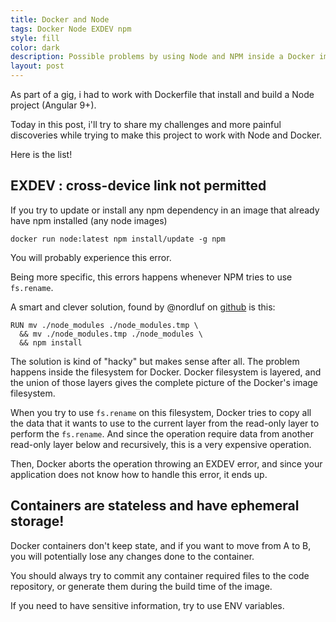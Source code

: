 ```yaml
---
title: Docker and Node 
tags: Docker Node EXDEV npm
style: fill
color: dark
description: Possible problems by using Node and NPM inside a Docker image
layout: post
---
```


As part of a gig, i had to work with Dockerfile that install and build a Node project (Angular 9+).

Today in this post, i'll try to share my challenges and more painful discoveries while trying to make this project to work with Node and Docker.

Here is the list!

## EXDEV : cross-device link not permitted

If you try to update or install any npm dependency in an image that already have npm installed (any node images)

```
docker run node:latest npm install/update -g npm
```

You will probably experience this error.

Being more specific, this errors happens whenever NPM tries to use `fs.rename`.

A smart and clever solution, found by @nordluf on [github](https://github.com/npm/npm/issues/9863) is this:

```
RUN mv ./node_modules ./node_modules.tmp \
  && mv ./node_modules.tmp ./node_modules \
  && npm install 
```

The solution is kind of "hacky" but makes sense after all. The problem happens inside the filesystem for Docker. Docker filesystem is layered, and the union of those layers gives the complete picture of the Docker's image filesystem.

When you try to use `fs.rename` on this filesystem, Docker tries to copy all the data that it wants to use to the current layer from the read-only layer to perform the `fs.rename`. And since the operation require data from another read-only layer below and recursively, this is a very expensive operation.

Then, Docker aborts the operation throwing an EXDEV error, and since your application does not know how to handle this error, it ends up.

## Containers are stateless and have ephemeral storage!

Docker containers don't keep state, and if you want to move from A to B, you will potentially lose any changes done to the container.

You should always try to commit any container required files to the code repository, or generate them during the build time of the image.

If you need to have sensitive information, try to use ENV variables.

